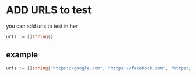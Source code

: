 # ADD URLS to test 

you can add urls to test in her 
```go
urls := []string{}
```
## example 

```go
urls := []string{"https://google.com", "https://facebook.com", "https://go.dev"}
```
